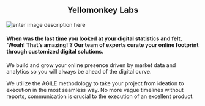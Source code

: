 


## <center>Yellomonkey Labs</center>



![enter image description here](https://media-exp1.licdn.com/dms/image/C561BAQHKcvbWgkWjkA/company-background_10000/0/1651578459659?e=1653469200&v=beta&t=hXyfQj2Say_e-IHcwvnhu0IN2yTarKLV-Tn3KaZPNr4)

#### **When was the last time you looked at your digital statistics and felt, ‘Woah! That’s amazing!’? Our team of experts curate your online footprint through customized digital solutions.**  
We build and grow your online presence driven by market data and analytics so you will always be ahead of the digital curve.

We utilize the AGILE methodology to take your project from ideation to execution in the most seamless way. No more vague timelines without reports, communication is crucial to the execution of an excellent product.
